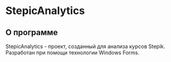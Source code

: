 # StepicAnalytics

## О программе
<p>StepicAnalytics - проект, созданный для анализа курсов Stepik. Разработан при помощи технологии Windows Forms.</p>
